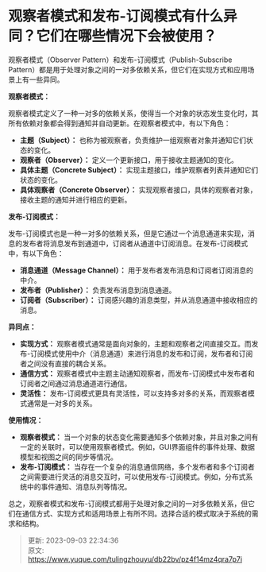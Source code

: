 # 观察者模式和发布-订阅模式有什么异同？它们在哪些情况下会被使用？

观察者模式（Observer Pattern）和发布-订阅模式（Publish-Subscribe Pattern）都是用于处理对象之间的一对多依赖关系，但它们在实现方式和应用场景上有一些异同。



**观察者模式：**

观察者模式定义了一种一对多的依赖关系，使得当一个对象的状态发生变化时，其所有依赖对象都会得到通知并自动更新。在观察者模式中，有以下角色：

+ **主题（Subject）：** 也称为被观察者，负责维护一组观察者对象并通知它们状态的变化。
+ **观察者（Observer）：** 定义一个更新接口，用于接收主题通知的变化。
+ **具体主题（Concrete Subject）：** 实现主题接口，维护观察者列表并通知它们状态的变化。
+ **具体观察者（Concrete Observer）：** 实现观察者接口，具体的观察者对象，接收主题的通知并进行相应的更新。



**发布-订阅模式：**

发布-订阅模式也是一种一对多的依赖关系，但是它通过一个消息通道来实现，消息的发布者将消息发布到通道中，订阅者从通道中订阅消息。在发布-订阅模式中，有以下角色：

+ **消息通道（Message Channel）：** 用于发布者发布消息和订阅者订阅消息的中介。
+ **发布者（Publisher）：** 负责发布消息到消息通道。
+ **订阅者（Subscriber）：** 订阅感兴趣的消息类型，并从消息通道中接收相应的消息。



**异同点：**

+ **实现方式：** 观察者模式通常是面向对象的，主题和观察者之间直接交互。而发布-订阅模式使用中介（消息通道）来进行消息的发布和订阅，发布者和订阅者之间没有直接的耦合关系。
+ **通信方式：** 观察者模式中主题主动通知观察者，而发布-订阅模式中发布者和订阅者之间通过消息通道进行通信。
+ **灵活性：** 发布-订阅模式更具有灵活性，可以支持多对多的关系，而观察者模式通常是一对多的关系。



**使用情况：**

+ **观察者模式：** 当一个对象的状态变化需要通知多个依赖对象，并且对象之间有一定的关联时，可以使用观察者模式。例如，GUI界面组件的事件处理、数据模型和视图之间的同步等情况。
+ **发布-订阅模式：** 当存在一个复杂的消息通信网络，多个发布者和多个订阅者之间需要进行灵活的消息交互时，可以使用发布-订阅模式。例如，分布式系统中的事件通知、消息队列等情况。



总之，观察者模式和发布-订阅模式都用于处理对象之间的一对多依赖关系，但它们在通信方式、实现方式和适用场景上有所不同。选择合适的模式取决于系统的需求和结构。



> 更新: 2023-09-03 22:34:36  
> 原文: <https://www.yuque.com/tulingzhouyu/db22bv/pz4f14mz4qra7p7i>